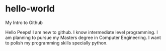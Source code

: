 # hello-world
My Intro to Github

Hello Peeps!
I am new to github. I know intermediate level programming. I am planning to pursue my Masters degree in Computer Engineering. 
I want to polish my programming skills specially python.
